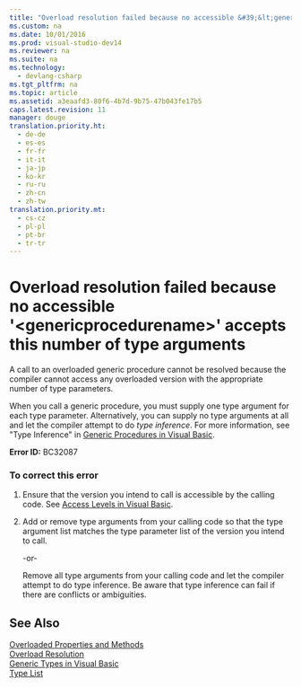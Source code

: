 ```yaml
---
title: "Overload resolution failed because no accessible &#39;&lt;genericprocedurename&gt;&#39; accepts this number of type arguments"
ms.custom: na
ms.date: 10/01/2016
ms.prod: visual-studio-dev14
ms.reviewer: na
ms.suite: na
ms.technology: 
  - devlang-csharp
ms.tgt_pltfrm: na
ms.topic: article
ms.assetid: a3eaafd3-80f6-4b7d-9b75-47b043fe17b5
caps.latest.revision: 11
manager: douge
translation.priority.ht: 
  - de-de
  - es-es
  - fr-fr
  - it-it
  - ja-jp
  - ko-kr
  - ru-ru
  - zh-cn
  - zh-tw
translation.priority.mt: 
  - cs-cz
  - pl-pl
  - pt-br
  - tr-tr
---
```

# Overload resolution failed because no accessible &#39;&lt;genericprocedurename&gt;&#39; accepts this number of type arguments
A call to an overloaded generic procedure cannot be resolved because the compiler cannot access any overloaded version with the appropriate number of type parameters.  
  
 When you call a generic procedure, you must supply one type argument for each type parameter. Alternatively, you can supply no type arguments at all and let the compiler attempt to do *type inference*. For more information, see "Type Inference" in [Generic Procedures in Visual Basic](../Topic/Generic%20Procedures%20in%20Visual%20Basic.md).  
  
 **Error ID:** BC32087  
  
### To correct this error  
  
1.  Ensure that the version you intend to call is accessible by the calling code. See [Access Levels in Visual Basic](../Topic/Access%20Levels%20in%20Visual%20Basic.md).  
  
2.  Add or remove type arguments from your calling code so that the type argument list matches the type parameter list of the version you intend to call.  
  
     -or-  
  
     Remove all type arguments from your calling code and let the compiler attempt to do type inference. Be aware that type inference can fail if there are conflicts or ambiguities.  
  
## See Also  
 [Overloaded Properties and Methods](../Topic/Overloaded%20Properties%20and%20Methods%20\(Visual%20Basic\).md)   
 [Overload Resolution](../Topic/Overload%20Resolution%20\(Visual%20Basic\).md)   
 [Generic Types in Visual Basic](../Topic/Generic%20Types%20in%20Visual%20Basic%20\(Visual%20Basic\).md)   
 [Type List](../Topic/Type%20List%20\(Visual%20Basic\).md)